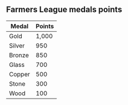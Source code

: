 ## Farmers League medals points

| Medal  | Points |
|--------|--------|
| Gold   | 1,000  |
| Silver | 950    |
| Bronze | 850    |
| Glass  | 700    |
| Copper | 500    |
| Stone  | 300    |
| Wood   | 100    |
